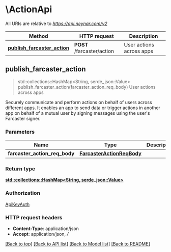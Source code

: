 # \ActionApi

All URIs are relative to *https://api.neynar.com/v2*

Method | HTTP request | Description
------------- | ------------- | -------------
[**publish_farcaster_action**](ActionApi.md#publish_farcaster_action) | **POST** /farcaster/action | User actions across apps



## publish_farcaster_action

> std::collections::HashMap<String, serde_json::Value> publish_farcaster_action(farcaster_action_req_body)
User actions across apps

Securely communicate and perform actions on behalf of users across different apps. It enables an app to send data or trigger actions in another app on behalf of a mutual user by signing messages using the user's Farcaster signer.

### Parameters


Name | Type | Description  | Required | Notes
------------- | ------------- | ------------- | ------------- | -------------
**farcaster_action_req_body** | [**FarcasterActionReqBody**](FarcasterActionReqBody.md) |  | [required] |

### Return type

[**std::collections::HashMap<String, serde_json::Value>**](serde_json::Value.md)

### Authorization

[ApiKeyAuth](../README.md#ApiKeyAuth)

### HTTP request headers

- **Content-Type**: application/json
- **Accept**: application/json, */*

[[Back to top]](#) [[Back to API list]](../README.md#documentation-for-api-endpoints) [[Back to Model list]](../README.md#documentation-for-models) [[Back to README]](../README.md)

